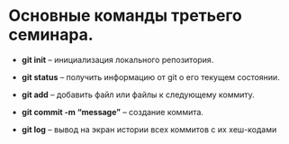 # Основные команды третьего семинара.

* **git init** – инициализация локального репозитория.

* **git status** – получить информацию от git о его текущем состоянии.

* **git add** – добавить файл или файлы к следующему коммиту.

* **git commit -m “message”** – создание коммита.

* **git log** – вывод на экран истории всех коммитов с их хеш-кодами